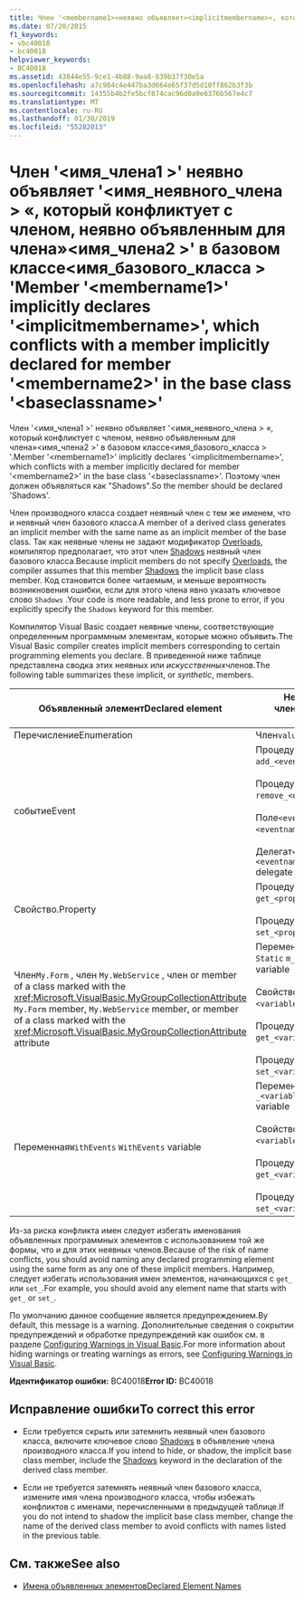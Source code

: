 ```yaml
---
title: Член '<membername1>«неявно объявляет»<implicitmembername>«, который конфликтует с членом, неявно объявленным для члена»<membername2>«в базовом классе»<baseclassname>'
ms.date: 07/20/2015
f1_keywords:
- vbc40018
- bc40018
helpviewer_keywords:
- BC40018
ms.assetid: 43844e55-9ce1-4b88-9aa8-839b37f30e5a
ms.openlocfilehash: a7c984c4e447ba3d664e65f37d5d10ff862b3f3b
ms.sourcegitcommit: 14355b4b2fe5bcf874cac96d0a9e6376b567e4c7
ms.translationtype: MT
ms.contentlocale: ru-RU
ms.lasthandoff: 01/30/2019
ms.locfileid: "55282013"
---
```

# <a name="member-membername1-implicitly-declares-implicitmembername-which-conflicts-with-a-member-implicitly-declared-for-member-membername2-in-the-base-class-baseclassname"></a><span data-ttu-id="e7617-102">Член '\<имя_члена1 >' неявно объявляет '\<имя_неявного_члена > «, который конфликтует с членом, неявно объявленным для члена»\<имя_члена2 >' в базовом классе\<имя_базового_класса > '</span><span class="sxs-lookup"><span data-stu-id="e7617-102">Member '\<membername1>' implicitly declares '\<implicitmembername>', which conflicts with a member implicitly declared for member '\<membername2>' in the base class '\<baseclassname>'</span></span>
<span data-ttu-id="e7617-103">Член '\<имя_члена1 >' неявно объявляет '\<имя_неявного_члена > «, который конфликтует с членом, неявно объявленным для члена»\<имя_члена2 >' в базовом классе\<имя_базового_класса > '.</span><span class="sxs-lookup"><span data-stu-id="e7617-103">Member '\<membername1>' implicitly declares '\<implicitmembername>', which conflicts with a member implicitly declared for member '\<membername2>' in the base class '\<baseclassname>'.</span></span> <span data-ttu-id="e7617-104">Поэтому член должен объявляться как "Shadows".</span><span class="sxs-lookup"><span data-stu-id="e7617-104">So the member should be declared 'Shadows'.</span></span>  
  
 <span data-ttu-id="e7617-105">Член производного класса создает неявный член с тем же именем, что и неявный член базового класса.</span><span class="sxs-lookup"><span data-stu-id="e7617-105">A member of a derived class generates an implicit member with the same name as an implicit member of the base class.</span></span> <span data-ttu-id="e7617-106">Так как неявные члены не задают модификатор [Overloads](../../visual-basic/language-reference/modifiers/overloads.md), компилятор предполагает, что этот член [Shadows](../../visual-basic/language-reference/modifiers/shadows.md) неявный член базового класса.</span><span class="sxs-lookup"><span data-stu-id="e7617-106">Because implicit members do not specify [Overloads](../../visual-basic/language-reference/modifiers/overloads.md), the compiler assumes that this member [Shadows](../../visual-basic/language-reference/modifiers/shadows.md) the implicit base class member.</span></span> <span data-ttu-id="e7617-107">Код становится более читаемым, и меньше вероятность возникновения ошибки, если для этого члена явно указать ключевое слово `Shadows` .</span><span class="sxs-lookup"><span data-stu-id="e7617-107">Your code is more readable, and less prone to error, if you explicitly specify the `Shadows` keyword for this member.</span></span>  
  
 <span data-ttu-id="e7617-108">Компилятор Visual Basic создает неявные члены, соответствующие определенным программным элементам, которые можно объявить.</span><span class="sxs-lookup"><span data-stu-id="e7617-108">The Visual Basic compiler creates implicit members corresponding to certain programming elements you declare.</span></span> <span data-ttu-id="e7617-109">В приведенной ниже таблице представлена сводка этих неявных или *искусственных*членов.</span><span class="sxs-lookup"><span data-stu-id="e7617-109">The following table summarizes these implicit, or *synthetic*, members.</span></span>  
  
|<span data-ttu-id="e7617-110">Объявленный элемент</span><span class="sxs-lookup"><span data-stu-id="e7617-110">Declared element</span></span>|<span data-ttu-id="e7617-111">Неявно созданные члены</span><span class="sxs-lookup"><span data-stu-id="e7617-111">Implicitly created members</span></span>|  
|----------------------|--------------------------------|  
|<span data-ttu-id="e7617-112">Перечисление</span><span class="sxs-lookup"><span data-stu-id="e7617-112">Enumeration</span></span>|<span data-ttu-id="e7617-113">Член`value__` </span><span class="sxs-lookup"><span data-stu-id="e7617-113">`value__` member</span></span>|  
|<span data-ttu-id="e7617-114">событие</span><span class="sxs-lookup"><span data-stu-id="e7617-114">Event</span></span>|<span data-ttu-id="e7617-115">Процедура`add_<eventname>` </span><span class="sxs-lookup"><span data-stu-id="e7617-115">`add_<eventname>` procedure</span></span><br /><br /> <span data-ttu-id="e7617-116">Процедура`remove_<eventname>` </span><span class="sxs-lookup"><span data-stu-id="e7617-116">`remove_<eventname>` procedure</span></span><br /><br /> <span data-ttu-id="e7617-117">Поле`<eventname>Event` </span><span class="sxs-lookup"><span data-stu-id="e7617-117">`<eventname>Event` field</span></span><br /><br /> <span data-ttu-id="e7617-118">Делегат`<eventname>EventHandler` </span><span class="sxs-lookup"><span data-stu-id="e7617-118">`<eventname>EventHandler` delegate</span></span>|  
|<span data-ttu-id="e7617-119">Свойство.</span><span class="sxs-lookup"><span data-stu-id="e7617-119">Property</span></span>|<span data-ttu-id="e7617-120">Процедура`get_<propertyname>` </span><span class="sxs-lookup"><span data-stu-id="e7617-120">`get_<propertyname>` procedure</span></span><br /><br /> <span data-ttu-id="e7617-121">Процедура`set_<propertyname>` </span><span class="sxs-lookup"><span data-stu-id="e7617-121">`set_<propertyname>` procedure</span></span>|  
|<span data-ttu-id="e7617-122">Член`My.Form` , член `My.WebService` , член or member of a class marked with the <xref:Microsoft.VisualBasic.MyGroupCollectionAttribute> </span><span class="sxs-lookup"><span data-stu-id="e7617-122">`My.Form` member, `My.WebService` member, or member of a class marked with the <xref:Microsoft.VisualBasic.MyGroupCollectionAttribute> attribute</span></span>|<span data-ttu-id="e7617-123">Переменная`m_<variablename>` `Static` </span><span class="sxs-lookup"><span data-stu-id="e7617-123">`m_<variablename>` `Static` variable</span></span><br /><br /> <span data-ttu-id="e7617-124">Свойство`<variablename>` </span><span class="sxs-lookup"><span data-stu-id="e7617-124">`<variablename>` property</span></span><br /><br /> <span data-ttu-id="e7617-125">Процедура`get_<variablename>` </span><span class="sxs-lookup"><span data-stu-id="e7617-125">`get_<variablename>` procedure</span></span><br /><br /> <span data-ttu-id="e7617-126">Процедура`set_<variablename>` </span><span class="sxs-lookup"><span data-stu-id="e7617-126">`set_<variablename>` procedure</span></span>|  
|<span data-ttu-id="e7617-127">Переменная`WithEvents` </span><span class="sxs-lookup"><span data-stu-id="e7617-127">`WithEvents` variable</span></span>|<span data-ttu-id="e7617-128">Переменная `_<variablename>`</span><span class="sxs-lookup"><span data-stu-id="e7617-128">`_<variablename>` variable</span></span><br /><br /> <span data-ttu-id="e7617-129">Свойство `<variablename>`</span><span class="sxs-lookup"><span data-stu-id="e7617-129">`<variablename>` property</span></span><br /><br /> <span data-ttu-id="e7617-130">Процедура`get_<variablename>` </span><span class="sxs-lookup"><span data-stu-id="e7617-130">`get_<variablename>` procedure</span></span><br /><br /> <span data-ttu-id="e7617-131">Процедура`set_<variablename>` </span><span class="sxs-lookup"><span data-stu-id="e7617-131">`set_<variablename>` procedure</span></span>|  
  
 <span data-ttu-id="e7617-132">Из-за риска конфликта имен следует избегать именования объявленных программных элементов с использованием той же формы, что и для этих неявных членов.</span><span class="sxs-lookup"><span data-stu-id="e7617-132">Because of the risk of name conflicts, you should avoid naming any declared programming element using the same form as any one of these implicit members.</span></span> <span data-ttu-id="e7617-133">Например, следует избегать использования имен элементов, начинающихся с `get_` или `set_`.</span><span class="sxs-lookup"><span data-stu-id="e7617-133">For example, you should avoid any element name that starts with `get_` or `set_`.</span></span>  
  
 <span data-ttu-id="e7617-134">По умолчанию данное сообщение является предупреждением.</span><span class="sxs-lookup"><span data-stu-id="e7617-134">By default, this message is a warning.</span></span> <span data-ttu-id="e7617-135">Дополнительные сведения о сокрытии предупреждений и обработке предупреждений как ошибок см. в разделе [Configuring Warnings in Visual Basic](/visualstudio/ide/configuring-warnings-in-visual-basic).</span><span class="sxs-lookup"><span data-stu-id="e7617-135">For more information about hiding warnings or treating warnings as errors, see [Configuring Warnings in Visual Basic](/visualstudio/ide/configuring-warnings-in-visual-basic).</span></span>  
  
 <span data-ttu-id="e7617-136">**Идентификатор ошибки:** BC40018</span><span class="sxs-lookup"><span data-stu-id="e7617-136">**Error ID:** BC40018</span></span>  
  
## <a name="to-correct-this-error"></a><span data-ttu-id="e7617-137">Исправление ошибки</span><span class="sxs-lookup"><span data-stu-id="e7617-137">To correct this error</span></span>  
  
-   <span data-ttu-id="e7617-138">Если требуется скрыть или затемнить неявный член базового класса, включите ключевое слово [Shadows](../../visual-basic/language-reference/modifiers/shadows.md) в объявление члена производного класса.</span><span class="sxs-lookup"><span data-stu-id="e7617-138">If you intend to hide, or shadow, the implicit base class member, include the [Shadows](../../visual-basic/language-reference/modifiers/shadows.md) keyword in the declaration of the derived class member.</span></span>  
  
-   <span data-ttu-id="e7617-139">Если не требуется затемнять неявный член базового класса, измените имя члена производного класса, чтобы избежать конфликтов с именами, перечисленными в предыдущей таблице.</span><span class="sxs-lookup"><span data-stu-id="e7617-139">If you do not intend to shadow the implicit base class member, change the name of the derived class member to avoid conflicts with names listed in the previous table.</span></span>  
  
## <a name="see-also"></a><span data-ttu-id="e7617-140">См. также</span><span class="sxs-lookup"><span data-stu-id="e7617-140">See also</span></span>
- [<span data-ttu-id="e7617-141">Имена объявленных элементов</span><span class="sxs-lookup"><span data-stu-id="e7617-141">Declared Element Names</span></span>](../../visual-basic/programming-guide/language-features/declared-elements/declared-element-names.md)

